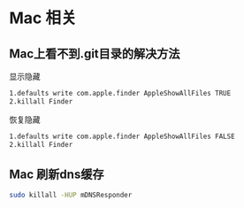 # Mac 相关

## Mac上看不到.git目录的解决方法
显示隐藏
```sh
1.defaults write com.apple.finder AppleShowAllFiles TRUE
2.killall Finder
```

恢复隐藏
```sh
1.defaults write com.apple.finder AppleShowAllFiles FALSE
2.killall Finder
```

## Mac 刷新dns缓存
```sh
sudo killall -HUP mDNSResponder
```


